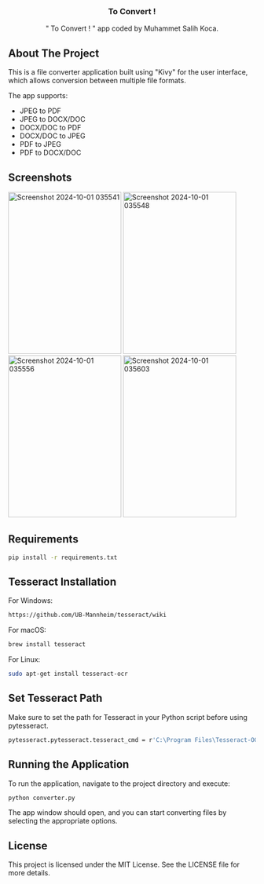 <br/>
<div align="center">
</a>
<h3 align="center">To Convert !</h3>
<p align="center">
" To Convert ! " app coded by Muhammet Salih Koca.
  
</p>
</div> 

## About The Project
  This is a file converter application built using "Kivy" for the user interface, which allows conversion between multiple file formats. 

 The app supports: 
- JPEG to PDF
- JPEG to DOCX/DOC
- DOCX/DOC to PDF 
- DOCX/DOC to JPEG 
- PDF to JPEG  
- PDF to DOCX/DOC
  
## Screenshots

<img src="https://github.com/user-attachments/assets/d021b515-1002-4a3f-91e4-516cf445bed9" alt="Screenshot 2024-10-01 035541" width="230" height="330" style="border:2 solid lightblue;"/>
<img src="https://github.com/user-attachments/assets/7cf81030-7997-4405-a8e2-dc1020446a30" alt="Screenshot 2024-10-01 035548" width="230" height="330" style="border:2 solid lightblue;"/>
<img src="https://github.com/user-attachments/assets/549c8caa-7978-4bdb-9238-6cb91331162c" alt="Screenshot 2024-10-01 035556" width="230" height="330" style="border:2 solid lightblue;"/> 
<img src="https://github.com/user-attachments/assets/fdf1d693-c67b-4b75-89ab-c485d74f0445"  alt="Screenshot 2024-10-01 035603" width="230" height="330" style="border:2 solid lightblue;"/>      


## Requirements

```sh
pip install -r requirements.txt
```


## Tesseract Installation

For Windows:

```sh
https://github.com/UB-Mannheim/tesseract/wiki
```

For macOS:

```sh
brew install tesseract
```
For Linux: 

```sh
sudo apt-get install tesseract-ocr
```

## Set Tesseract Path
 
 Make sure to set the path for Tesseract in your Python script before using pytesseract.
 
```sh
pytesseract.pytesseract.tesseract_cmd = r'C:\Program Files\Tesseract-OCR\tesseract.exe'
```

## Running the Application

To run the application, navigate to the project directory and execute:

```sh
python converter.py
```

The app window should open, and you can start converting files by selecting the appropriate options.

## License

This project is licensed under the MIT License. See the LICENSE file for more details.
